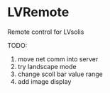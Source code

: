 LVRemote
========

Remote control for LVsolis

TODO:
1. move net comm into server
2. try landscape mode
3. change scoll bar value range
4. add image display
